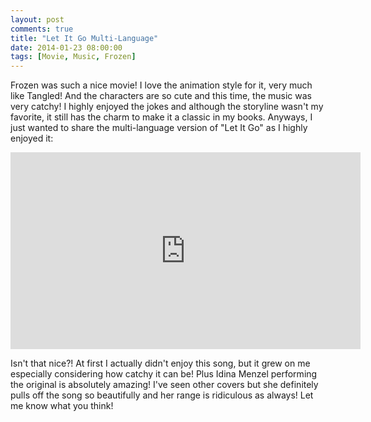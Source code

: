 ```yaml
---
layout: post
comments: true
title: "Let It Go Multi-Language"
date: 2014-01-23 08:00:00
tags: [Movie, Music, Frozen]
---
```


Frozen was such a nice movie! I love the animation style for it, very much
like Tangled! And the characters are so cute and this time, the music was very
catchy! I highly enjoyed the jokes and although the storyline wasn't my
favorite, it still has the charm to make it a classic in my books. Anyways,
I just wanted to share the multi-language version of "Let It Go" as I highly
enjoyed it:

<div class="center">
  <iframe width="560" height="315" src="http://www.youtube.com/embed/OC83NA5tAGE?color=white&theme=light" frameborder="0"> </iframe>
</div>

Isn't that nice?! At first I actually didn't enjoy this song, but it grew on me
especially considering how catchy it can be! Plus Idina Menzel performing the
original is absolutely amazing! I've seen other covers but she definitely pulls
off the song so beautifully and her range is ridiculous as always! Let me know
what you think!
